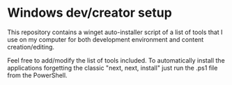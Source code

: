 # Windows dev/creator setup
This repository contains a winget auto-installer script of a list of tools that I use on my computer for both development environment and content creation/editing. 

Feel free to add/modify the list of tools included. To automatically install the applications forgetting the classic "next, next, install" just run the .ps1 file from the PowerShell.

